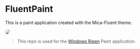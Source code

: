 # FluentPaint
This is a paint application created with the Mica-Fluent theme. 

<img src="https://user-images.githubusercontent.com/74445713/201388674-af3f2761-7048-46f0-bb31-65edafb5915c.png" style="border-radius: 8px;">

> This repo is used for the [Windows Ripen](https://navaneet239.github.io/WinRipen/) Paint application.
